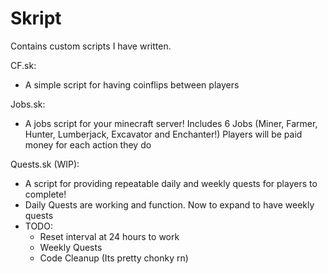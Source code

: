 # Skript 
Contains custom scripts I have written.

CF.sk: 
- A simple script for having coinflips between players

Jobs.sk: 
- A jobs script for your minecraft server! Includes 6 Jobs (Miner, Farmer, Hunter, Lumberjack, Excavator and Enchanter!) Players will be paid money for each action they do

Quests.sk (WIP):
- A script for providing repeatable daily and weekly quests for players to complete! 
- Daily Quests are working and function. Now to expand to have weekly quests
- TODO: 
  - Reset interval at 24 hours to work
  - Weekly Quests
  - Code Cleanup (Its pretty chonky rn)
